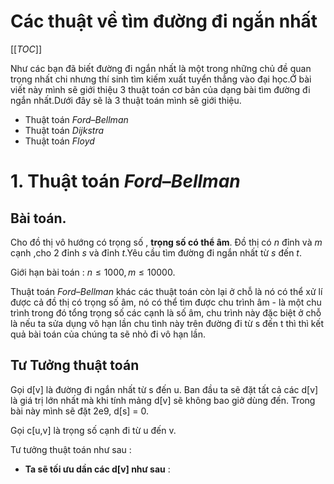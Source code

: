 # **Các thuật về tìm đường đi ngắn nhất**

[[_TOC_]]

Như các bạn đã biết đường đi ngắn nhất là một trong những chủ đề quan trọng nhất chi nhưng thí sinh tìm kiếm xuất tuyển thẳng vào đại học.Ở bài viết này mình sẽ giới thiệu 3 thuật toán cơ bản của dạng bài tìm đường đi ngắn nhất.Dưới đây sẽ là 3 thuật toán mình sẽ giới thiệu.
* Thuật toán $Ford – Bellman$
* Thuật toán $Dijkstra$
* Thuật toán $Floyd$

# 1. Thuật toán $Ford – Bellman$
## Bài toán.
Cho đồ thị vô hướng có trọng số , **trọng số có thể âm**. Đồ thị có $n$ đỉnh và $m$ cạnh ,cho 2 đỉnh $s$ và đỉnh $t$.Yêu cầu tìm đường đi ngắn nhất từ $s$ đến $t$.

Giới hạn bài toán : $n \le 1000 , m \le 10000$.

Thuật toán $Ford – Bellman$ khác các thuật toán còn lại ở chỗ là nó có thể xử lí được cả đồ thị có trọng số âm, nó có thể tìm được chu trình âm - là một chu trình trong đó tổng trọng số các cạnh là số âm, chu trình này đặc biệt ở chỗ là nếu ta sửa dụng vô hạn lần chu tình này trên đường đi từ s đến t thì thì kết quả bài toán của chúng ta sẽ nhỏ đi vô hạn lần.
## Tư Tưởng thuật toán
Gọi d[v] là đường đi ngắn nhất từ s đến u. Ban đầu ta sẽ đặt tất cả các d[v] là giá trị lớn nhất mà khi tính mảng d[v] sẽ không bao giở dùng đến. Trong bài này mình sẽ đặt 2e9, d[s] = 0.

Gọi c[u,v] là trọng số cạnh đi từ u đến v.

Tư tưởng thuật toán như sau : 

* **Ta sẽ tối ưu dần các d[v] như sau** : 




    


